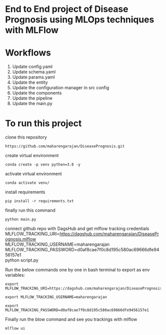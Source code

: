 # End to End project of Disease Prognosis using MLOps techniques with MLFlow

# Workflows
1. Update config.yaml
2. Update schema.yaml
3. Update params.yaml
4. Update the entity
5. Update the configuration manager in src config
6. Update the components
7. Update the pipeline
8. Update the main.py

# To run this project

clone this repository
```
https://github.com/maharengarajan/DiseasePrognosis.git
```
create virtual environment
```
conda create -p venv python=3.8 -y
```
activate virtual environment
```
conda activate venv/
```
install requirements
```
pip install -r requirements.txt
```
finally run this command
```
python main.py
```

connect github repo with DagsHub and get mlflow tracking credentials
MLFLOW_TRACKING_URI=https://dagshub.com/maharengarajan/DiseasePrognosis.mlflow \
MLFLOW_TRACKING_USERNAME=maharengarajan \
MLFLOW_TRACKING_PASSWORD=d0af8cae7f0c8d195c580ac69666dfe9456157e1 \
python script.py


Run the below commands one by one in bash terminal to export as env variables:

```
export MLFLOW_TRACKING_URI=https://dagshub.com/maharengarajan/DiseasePrognosis.mlflow

export MLFLOW_TRACKING_USERNAME=maharengarajan 

export MLFLOW_TRACKING_PASSWORD=d0af8cae7f0c8d195c580ac69666dfe9456157e1
```

Finally run the blow command and see you trackings with mlflow
```
mlflow ui
```